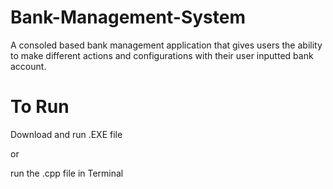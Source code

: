 # Bank-Management-System
A consoled based bank management application that gives users the ability to make different actions and configurations with their user inputted bank account.

# To Run

Download and run .EXE file

or 

run the .cpp file in Terminal
